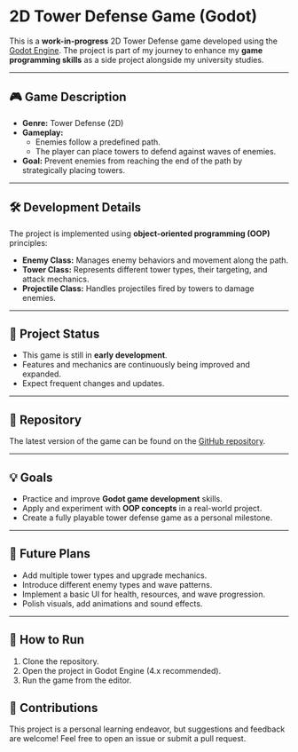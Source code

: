 # 2D Tower Defense Game (Godot)

This is a **work-in-progress** 2D Tower Defense game developed using the [Godot Engine](https://godotengine.org/). The project is part of my journey to enhance my **game programming skills** as a side project alongside my university studies.

---

## 🎮 Game Description

- **Genre:** Tower Defense (2D)
- **Gameplay:**  
  - Enemies follow a predefined path.  
  - The player can place towers to defend against waves of enemies.  
- **Goal:** Prevent enemies from reaching the end of the path by strategically placing towers.

---

## 🛠 Development Details

The project is implemented using **object-oriented programming (OOP)** principles:
- **Enemy Class:** Manages enemy behaviors and movement along the path.
- **Tower Class:** Represents different tower types, their targeting, and attack mechanics.
- **Projectile Class:** Handles projectiles fired by towers to damage enemies.

---

## 🚧 Project Status

- This game is still in **early development**.  
- Features and mechanics are continuously being improved and expanded.  
- Expect frequent changes and updates.

---

## 📂 Repository

The latest version of the game can be found on the [GitHub repository](your-github-repo-link-here).

---

## 💡 Goals

- Practice and improve **Godot game development** skills.
- Apply and experiment with **OOP concepts** in a real-world project.
- Create a fully playable tower defense game as a personal milestone.

---

## 🔮 Future Plans

- Add multiple tower types and upgrade mechanics.
- Introduce different enemy types and wave patterns.
- Implement a basic UI for health, resources, and wave progression.
- Polish visuals, add animations and sound effects.

---

## 🚀 How to Run

1. Clone the repository.
2. Open the project in Godot Engine (4.x recommended).
3. Run the game from the editor.

## 🤝 Contributions

This project is a personal learning endeavor, but suggestions and feedback are welcome! Feel free to open an issue or submit a pull request.
